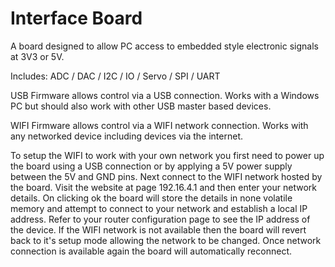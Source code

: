 # Interface Board

A board designed to allow PC access to embedded style electronic signals at 3V3 or 5V.

Includes: ADC / DAC / I2C / IO / Servo / SPI / UART

USB Firmware allows control via a USB connection. Works with a Windows PC but should also work with other USB master based devices.

WIFI Firmware allows control via a WIFI network connection. Works with any networked device including devices via the internet. 

To setup the WIFI to work with your own network you first need to power up the board using a USB connection or by applying a 5V power supply between the 5V and GND pins. 
Next connect to the WIFI network hosted by the board. Visit the website at page 192.16.4.1 and then enter your network details. 
On clicking ok the board will store the details in none volatile memory and attempt to connect to your network and establish a local IP address. 
Refer to your router configuration page to see the IP address of the device. 
If the WIFI network is not available then the board will revert back to it's setup mode allowing the network to be changed. 
Once network connection is available again the board will automatically reconnect.